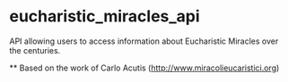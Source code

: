 # eucharistic_miracles_api
API allowing users to access information about Eucharistic Miracles over the centuries. 

** Based on the work of Carlo Acutis (http://www.miracolieucaristici.org)
